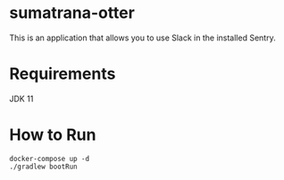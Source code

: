 # sumatrana-otter
This is an application that allows you to use Slack in the installed Sentry.

# Requirements
JDK 11

# How to Run
```
docker-compose up -d
./gradlew bootRun
```
